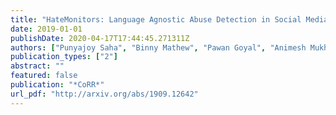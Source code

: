 ```yaml
---
title: "HateMonitors: Language Agnostic Abuse Detection in Social Media"
date: 2019-01-01
publishDate: 2020-04-17T17:44:45.271311Z
authors: ["Punyajoy Saha", "Binny Mathew", "Pawan Goyal", "Animesh Mukherjee"]
publication_types: ["2"]
abstract: ""
featured: false
publication: "*CoRR*"
url_pdf: "http://arxiv.org/abs/1909.12642"
---
```


